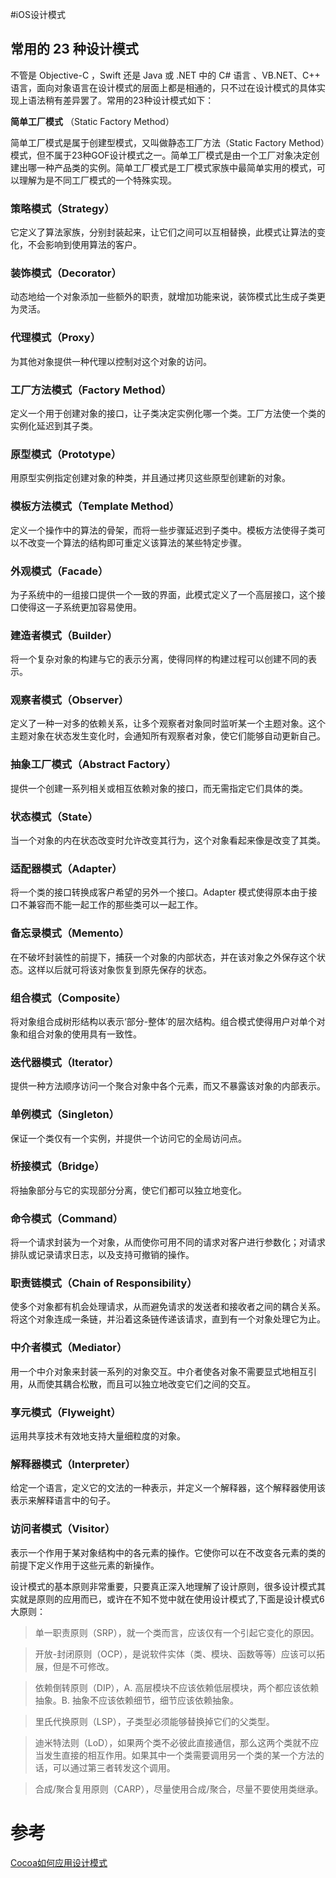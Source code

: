 #iOS设计模式

## 常用的 23 种设计模式

不管是 Objective-C ，Swift 还是 Java 或 .NET 中的 C# 语言 、VB.NET、C++ 语言，面向对象语言在设计模式的层面上都是相通的，只不过在设计模式的具体实现上语法稍有差异罢了。常用的23种设计模式如下：

**简单工厂模式** （Static Factory Method）

简单工厂模式是属于创建型模式，又叫做静态工厂方法（Static Factory Method）模式，但不属于23种GOF设计模式之一。简单工厂模式是由一个工厂对象决定创建出哪一种产品类的实例。简单工厂模式是工厂模式家族中最简单实用的模式，可以理解为是不同工厂模式的一个特殊实现。

### 策略模式（Strategy）
它定义了算法家族，分别封装起来，让它们之间可以互相替换，此模式让算法的变化，不会影响到使用算法的客户。

### 装饰模式（Decorator）
动态地给一个对象添加一些额外的职责，就增加功能来说，装饰模式比生成子类更为灵活。

### 代理模式（Proxy）

为其他对象提供一种代理以控制对这个对象的访问。

### 工厂方法模式（Factory Method）
定义一个用于创建对象的接口，让子类决定实例化哪一个类。工厂方法使一个类的实例化延迟到其子类。

### 原型模式（Prototype）
用原型实例指定创建对象的种类，并且通过拷贝这些原型创建新的对象。

### 模板方法模式（Template Method）
定义一个操作中的算法的骨架，而将一些步骤延迟到子类中。模板方法使得子类可以不改变一个算法的结构即可重定义该算法的某些特定步骤。

### 外观模式（Facade）
为子系统中的一组接口提供一个一致的界面，此模式定义了一个高层接口，这个接口使得这一子系统更加容易使用。

### 建造者模式（Builder）
将一个复杂对象的构建与它的表示分离，使得同样的构建过程可以创建不同的表示。

### 观察者模式（Observer）
定义了一种一对多的依赖关系，让多个观察者对象同时监听某一个主题对象。这个主题对象在状态发生变化时，会通知所有观察者对象，使它们能够自动更新自己。

### 抽象工厂模式（Abstract Factory）
提供一个创建一系列相关或相互依赖对象的接口，而无需指定它们具体的类。

### 状态模式（State）
当一个对象的内在状态改变时允许改变其行为，这个对象看起来像是改变了其类。

### 适配器模式（Adapter）
将一个类的接口转换成客户希望的另外一个接口。Adapter 模式使得原本由于接口不兼容而不能一起工作的那些类可以一起工作。

### 备忘录模式（Memento）
在不破坏封装性的前提下，捕获一个对象的内部状态，并在该对象之外保存这个状态。这样以后就可将该对象恢复到原先保存的状态。

### 组合模式（Composite）
将对象组合成树形结构以表示‘部分-整体’的层次结构。组合模式使得用户对单个对象和组合对象的使用具有一致性。

### 迭代器模式（Iterator）
提供一种方法顺序访问一个聚合对象中各个元素，而又不暴露该对象的内部表示。

### 单例模式（Singleton）
保证一个类仅有一个实例，并提供一个访问它的全局访问点。

### 桥接模式（Bridge）
将抽象部分与它的实现部分分离，使它们都可以独立地变化。

### 命令模式（Command）
将一个请求封装为一个对象，从而使你可用不同的请求对客户进行参数化；对请求排队或记录请求日志，以及支持可撤销的操作。

### 职责链模式（Chain of Responsibility）
使多个对象都有机会处理请求，从而避免请求的发送者和接收者之间的耦合关系。将这个对象连成一条链，并沿着这条链传递该请求，直到有一个对象处理它为止。

### 中介者模式（Mediator）
用一个中介对象来封装一系列的对象交互。中介者使各对象不需要显式地相互引用，从而使其耦合松散，而且可以独立地改变它们之间的交互。

### 享元模式（Flyweight）
运用共享技术有效地支持大量细粒度的对象。

### 解释器模式（Interpreter）
给定一个语言，定义它的文法的一种表示，并定义一个解释器，这个解释器使用该表示来解释语言中的句子。

### 访问者模式（Visitor）
表示一个作用于某对象结构中的各元素的操作。它使你可以在不改变各元素的类的前提下定义作用于这些元素的新操作。

设计模式的基本原则非常重要，只要真正深入地理解了设计原则，很多设计模式其实就是原则的应用而已，或许在不知不觉中就在使用设计模式了,下面是设计模式6大原则：

>单一职责原则（SRP），就一个类而言，应该仅有一个引起它变化的原因。

>开放-封闭原则（OCP），是说软件实体（类、模块、函数等等）应该可以拓展，但是不可修改。

>依赖倒转原则（DIP），A. 高层模块不应该依赖低层模块，两个都应该依赖抽象。B. 抽象不应该依赖细节，细节应该依赖抽象。

>里氏代换原则（LSP），子类型必须能够替换掉它们的父类型。

>迪米特法则（LoD），如果两个类不必彼此直接通信，那么这两个类就不应当发生直接的相互作用。如果其中一个类需要调用另一个类的某一个方法的话，可以通过第三者转发这个调用。

>合成/聚合复用原则（CARP），尽量使用合成/聚合，尽量不要使用类继承。

# 参考

[Cocoa如何应用设计模式](http://www.cnblogs.com/pengyingh/articles/2346299.html)

